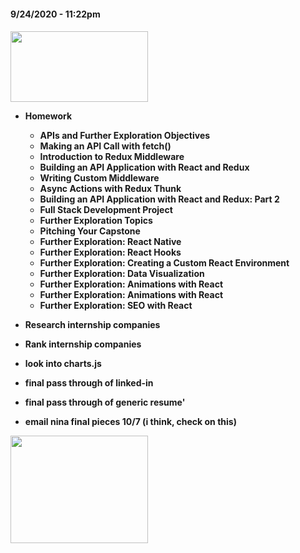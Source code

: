 
<h4 align="left"> 9/24/2020 - 11:22pm 
<h4 align="left">
  <img width="220" height="113" src="https://coding-assets.s3-us-west-2.amazonaws.com/capstone/misc/it-has-begun.gif">

  * Homework
    
    * APIs and Further Exploration Objectives
    * Making an API Call with fetch()
    * Introduction to Redux Middleware
    * Building an API Application with React and Redux
    * Writing Custom Middleware
    * Async Actions with Redux Thunk
    * Building an API Application with React and Redux: Part 2
    * Full Stack Development Project
    * Further Exploration Topics
    * Pitching Your Capstone
    * Further Exploration: React Native
    * Further Exploration: React Hooks
    * Further Exploration: Creating a Custom React Environment
    * Further Exploration: Data Visualization
    * Further Exploration: Animations with React
    *  Further Exploration: Animations with React
    * Further Exploration: SEO with React

* Research internship companies
* Rank internship companies
* look into charts.js
* final pass through of linked-in
* final pass through of generic resume'
* email nina final pieces 10/7 (i think, check on this)


<img width="220" height="172" src="https://coding-assets.s3-us-west-2.amazonaws.com/capstone/misc/im-so-excited.gif">

